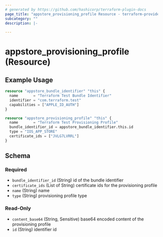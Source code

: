 ```yaml
---
# generated by https://github.com/hashicorp/terraform-plugin-docs
page_title: "appstore_provisioning_profile Resource - terraform-provider-appstore"
subcategory: ""
description: |-
  
---
```


# appstore_provisioning_profile (Resource)



## Example Usage

```terraform
resource "appstore_bundle_identifier" "this" {
  name       = "Terraform Test Bundle Identifier"
  identifier = "com.terraform.test"
  capabilities = ["APPLE_ID_AUTH"]
}

resource "appstore_provisioning_profile" "this" {
  name       = "Terraform Test Provisioning Profile"
  bundle_identifier_id = appstore_bundle_identifier.this.id
  type = "IOS_APP_STORE"
  certificate_ids = ["JVLG7LVRRL"]
}
```

<!-- schema generated by tfplugindocs -->
## Schema

### Required

- `bundle_identifier_id` (String) id of the bundle identifier
- `certificate_ids` (List of String) certificate ids for the provisioning profile
- `name` (String) name
- `type` (String) provisioning profile type

### Read-Only

- `content_base64` (String, Sensitive) base64 encoded content of the provisioning profile
- `id` (String) identifier id
